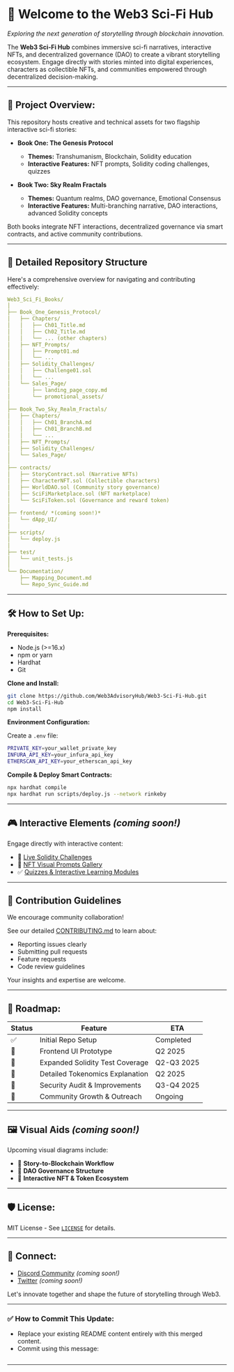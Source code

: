 # 🚀 Welcome to the Web3 Sci-Fi Hub  
*Exploring the next generation of storytelling through blockchain innovation.*

The **Web3 Sci-Fi Hub** combines immersive sci-fi narratives, interactive NFTs, and decentralized governance (DAO) to create a vibrant storytelling ecosystem. Engage directly with stories minted into digital experiences, characters as collectible NFTs, and communities empowered through decentralized decision-making.

---

## 📖 Project Overview:

This repository hosts creative and technical assets for two flagship interactive sci-fi stories:

- **Book One: The Genesis Protocol**
  - **Themes:** Transhumanism, Blockchain, Solidity education
  - **Interactive Features:** NFT prompts, Solidity coding challenges, quizzes
  
- **Book Two: Sky Realm Fractals**
  - **Themes:** Quantum realms, DAO governance, Emotional Consensus
  - **Interactive Features:** Multi-branching narrative, DAO interactions, advanced Solidity concepts

Both books integrate NFT interactions, decentralized governance via smart contracts, and active community contributions.

---

## 📂 Detailed Repository Structure

Here's a comprehensive overview for navigating and contributing effectively:

```yaml
Web3_Sci_Fi_Books/
│
├── Book_One_Genesis_Protocol/
│   ├── Chapters/
│   │   ├── Ch01_Title.md
│   │   ├── Ch02_Title.md
│   │   └── ... (other chapters)
│   ├── NFT_Prompts/
│   │   ├── Prompt01.md
│   │   └── ...
│   ├── Solidity_Challenges/
│   │   ├── Challenge01.sol
│   │   └── ...
│   └── Sales_Page/
│       ├── landing_page_copy.md
│       └── promotional_assets/
│
├── Book_Two_Sky_Realm_Fractals/
│   ├── Chapters/
│   │   ├── Ch01_BranchA.md
│   │   ├── Ch01_BranchB.md
│   │   └── ...
│   ├── NFT_Prompts/
│   ├── Solidity_Challenges/
│   └── Sales_Page/
│
├── contracts/
│   ├── StoryContract.sol (Narrative NFTs)
│   ├── CharacterNFT.sol (Collectible characters)
│   ├── WorldDAO.sol (Community story governance)
│   ├── SciFiMarketplace.sol (NFT marketplace)
│   └── SciFiToken.sol (Governance and reward token)
│
├── frontend/ *(coming soon!)*
│   └── dApp_UI/
│
├── scripts/
│   └── deploy.js
│
├── test/
│   └── unit_tests.js
│
└── Documentation/
    ├── Mapping_Document.md
    └── Repo_Sync_Guide.md
```

---

## 🛠️ How to Set Up:

**Prerequisites:**

- Node.js (>=16.x)
- npm or yarn
- Hardhat
- Git

**Clone and Install:**
```bash
git clone https://github.com/Web3AdvisoryHub/Web3-Sci-Fi-Hub.git
cd Web3-Sci-Fi-Hub
npm install
```

**Environment Configuration:**

Create a `.env` file:
```bash
PRIVATE_KEY=your_wallet_private_key
INFURA_API_KEY=your_infura_api_key
ETHERSCAN_API_KEY=your_etherscan_api_key
```

**Compile & Deploy Smart Contracts:**
```bash
npx hardhat compile
npx hardhat run scripts/deploy.js --network rinkeby
```

---

## 🎮 Interactive Elements *(coming soon!)*

Engage directly with interactive content:

- 📜 [Live Solidity Challenges](#)
- 🧩 [NFT Visual Prompts Gallery](#)
- ✅ [Quizzes & Interactive Learning Modules](#)

---

## 🤝 Contribution Guidelines

We encourage community collaboration!

See our detailed [CONTRIBUTING.md](CONTRIBUTING.md) to learn about:

- Reporting issues clearly
- Submitting pull requests
- Feature requests
- Code review guidelines

Your insights and expertise are welcome.

---

## 📜 Roadmap:

| Status | Feature                         | ETA           |
|--------|---------------------------------|---------------|
| ✅     | Initial Repo Setup              | Completed     |
| 🚧     | Frontend UI Prototype           | Q2 2025       |
| 🚧     | Expanded Solidity Test Coverage | Q2-Q3 2025    |
| 🚧     | Detailed Tokenomics Explanation | Q2 2025       |
| 📌     | Security Audit & Improvements   | Q3-Q4 2025    |
| 📌     | Community Growth & Outreach     | Ongoing       |

---

## 🖼️ Visual Aids *(coming soon!)*

Upcoming visual diagrams include:

- 📌 **Story-to-Blockchain Workflow**
- 📌 **DAO Governance Structure**
- 📌 **Interactive NFT & Token Ecosystem**

---

## 🛡️ License:
MIT License - See [`LICENSE`](LICENSE) for details.

---

## 💬 Connect:
- [Discord Community](#) *(coming soon!)*
- [Twitter](#) *(coming soon!)*

Let's innovate together and shape the future of storytelling through Web3.

---

### ✅ **How to Commit This Update:**

- Replace your existing README content entirely with this merged content.
- Commit using this message:

```

```

---

